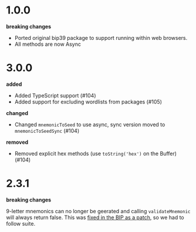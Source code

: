 # 1.0.0
__breaking changes__
- Ported original bip39 package to support running within web browsers.
- All methods are now Async

# 3.0.0
__added__
- Added TypeScript support (#104)
- Added support for excluding wordlists from packages (#105)

__changed__
- Changed `mnemonicToSeed` to use async, sync version moved to `mnemonicToSeedSync` (#104)

__removed__
- Removed explicit hex methods (use `toString('hex')` on the Buffer) (#104)

# 2.3.1

__breaking changes__

9-letter mnemonics can no longer be geerated and calling `validateMnemonic` will always return false. This was [fixed in the BIP as a patch](https://github.com/bitcoin/bips/blob/master/bip-0039.mediawiki#generating-the-mnemonic), so we had to follow suite.
